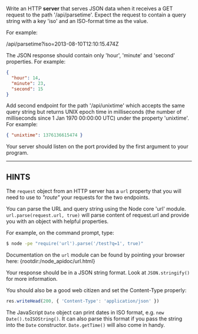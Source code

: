 Write an HTTP **server** that serves JSON data when it receives a GET request to the path '/api/parsetime'. Expect the request to contain a query string with a key 'iso' and an ISO-format time as the value.

For example:

  /api/parsetime?iso=2013-08-10T12:10:15.474Z

The JSON response should contain only 'hour', 'minute' and 'second' properties. For example:

```json
{
  "hour": 14,
  "minute": 23,
  "second": 15
}
```

Add second endpoint for the path '/api/unixtime' which accepts the same query string but returns UNIX epoch time in milliseconds (the number of milliseconds since 1 Jan 1970 00:00:00 UTC) under the property 'unixtime'. For example:

```json
{ "unixtime": 1376136615474 }
```

Your server should listen on the port provided by the first argument to your program.

----------------------------------------------------------------------
## HINTS

The `request` object from an HTTP server has a `url` property that you will need to use to *"route"* your requests for the two endpoints.

You can parse the URL and query string using the Node core 'url' module. `url.parse(request.url, true)` will parse content of request.url and provide you with an object with helpful properties.

For example, on the command prompt, type:

```sh
$ node -pe "require('url').parse('/test?q=1', true)"
```

Documentation on the `url` module can be found by pointing your browser here:
  {rootdir:/node_apidoc/url.html}

Your response should be in a JSON string format. Look at `JSON.stringify()` for more information.

You should also be a good web citizen and set the Content-Type properly:

```js
res.writeHead(200, { 'Content-Type': 'application/json' })
```

The JavaScript `Date` object can print dates in ISO format, e.g. `new Date().toISOString()`. It can also parse this format if you pass the string into the `Date` constructor. `Date.getTime()` will also
come in handy.
